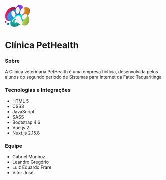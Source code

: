 <img src="./static/img/Logo.svg" alt="Logo Clínica PetHealth" width="80">

# Clínica PetHealth

### Sobre
A Clínica veterinária PetHealth é uma empresa fictícia, desenvolvida pelos alunos do segundo periodo de Sistemas para Internet da Fatec Taquaritinga

### Tecnologias e Integrações
- HTML 5
- CSS3
- JavaScript
- SASS
- Bootstrap 4.6
- Vue.js 2
- Nuxt.js 2.15.8

### Equipe
- Gabriel Munhoz
- Leandro Gregório  
- Luiz Eduardo Frare
- Vitor José